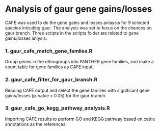 # Analysis of gaur gene gains/losses

CAFE was used to do the gene gains and losses anlaysis for 9 selected species inlcuding gaur.
The analysis was set to focus on the chances on gaur branch.
Three scripts in the scripts folder are related to gene gains/losses anlysis:

### 1. gaur_cafe_match_gene_famlies.R
  Group genes in the othrogroups into PANTHER gene families, and make a count table for gene families as CAFE input.
### 2. gaur_cafe_filter_for_gaur_branch.R
  Reading CAFE output and select the gene families with significant gene gains/losses (p-value < 0.05) for the gaur branch.
### 3. gaur_cafe_go_kegg_pathway_analysis.R
  Importing CAFE results to perform GO and KEGG pathway based on cattle annotations as the references.



